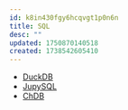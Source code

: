 ```yaml
---
id: k8in430fgy6hcqvgt1p0n6n
title: SQL
desc: ""
updated: 1750870140518
created: 1738542605410
---
```


- [DuckDB](https://duckdb.org/)
- [JupySQL](https://jupysql.ploomber.io/en/latest/quick-start.html)
- [ChDB](https://clickhouse.com/chdb)

